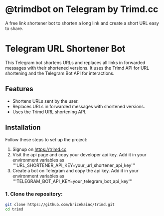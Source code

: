 # @trimdbot on Telegram by Trimd.cc
A free link shortener bot to shorten a long link and create a short URL easy to share.

# Telegram URL Shortener Bot

This Telegram bot shortens URLs and replaces all links in forwarded messages with their shortened versions. It uses the Trimd API for URL shortening and the Telegram Bot API for interactions.

## Features

- Shortens URLs sent by the user.
- Replaces URLs in forwarded messages with shortened versions.
- Uses the Trimd URL shortening API.

## Installation

Follow these steps to set up the project:
1. Signup on https://trimd.cc
2. Visit the api page and copy your developer api key. Add it in your environment variables as '''URL_SHORTENER_API_KEY=your_url_shortener_api_key'''
3. Create a bot on Telegram and copy the api key. Add it in your environment variables as '''TELEGRAM_BOT_API_KEY=your_telegram_bot_api_key'''

### 1. Clone the repository:

```bash
git clone https://github.com/bricekainc/trimd.git
cd trimd
